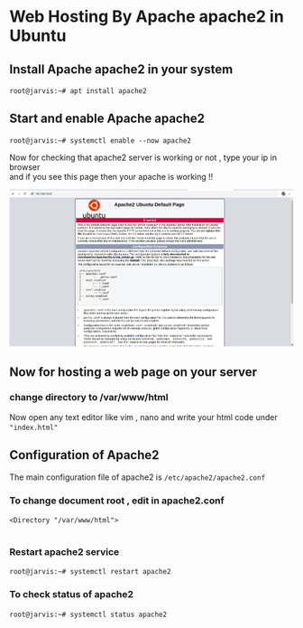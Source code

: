 # Web Hosting By Apache apache2 in Ubuntu

## Install Apache apache2 in your system 

```
root@jarvis:~# apt install apache2
```

## Start and enable Apache apache2

```
root@jarvis:~# systemctl enable --now apache2
```
Now for checking that apache2 server is working or not , type your ip in browser <br> and if you see this page then your apache is working !!

![apache2](apache2.png)

## Now for hosting a web page on your server 
### change directory to /var/www/html

Now open any text editor like vim , nano and write your html code under ``` "index.html"  ```

## Configuration of Apache2

The main configuration file of apache2 is ``` /etc/apache2/apache2.conf ``` 


### To change document root , edit in apache2.conf 
``` 
<Directory "/var/www/html">
   
```
### Restart apache2 service
```
root@jarvis:~# systemctl restart apache2
```
### To check status of apache2
```
root@jarvis:~# systemctl status apache2
```

